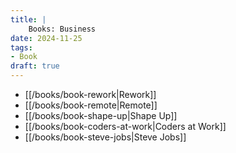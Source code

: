 ```yaml
---
title: |
    Books: Business
date: 2024-11-25
tags:
- Book
draft: true
---
```


- [[/books/book-rework|Rework]]
- [[/books/book-remote|Remote]]
- [[/books/book-shape-up|Shape Up]]
- [[/books/book-coders-at-work|Coders at Work]]
- [[/books/book-steve-jobs|Steve Jobs]]
